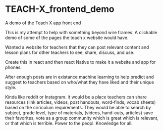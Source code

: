 # TEACH-X_frontend_demo

A demo of the Teach X app front end

This is my attempt to help with something beyond wire frames.
A clickable demo of some of the pages the teach x website would have.

Wanted a website for teachers that they can post relevant content and lesson plans for other teachers to see, share, discuss, and use.

Create this in react and then react Native to make it a website and app for phones.

After enough posts are in existance machine learning to help predict and suggest to teachers based on who/what they have liked and their unique style.

Kinda like reddit or Instagram. It would be a place teachers can share resources (link articles, videos, post handouts, word-finds, vocab sheets) based on the cirriculum requirements. They would be able to search by subject, grade level, type of materials, (videos, hand-outs, articles) save their favorites, vote as a group community which is great which is relevant, or that which is terrible. Power to the peopl. Knowledge for all.
